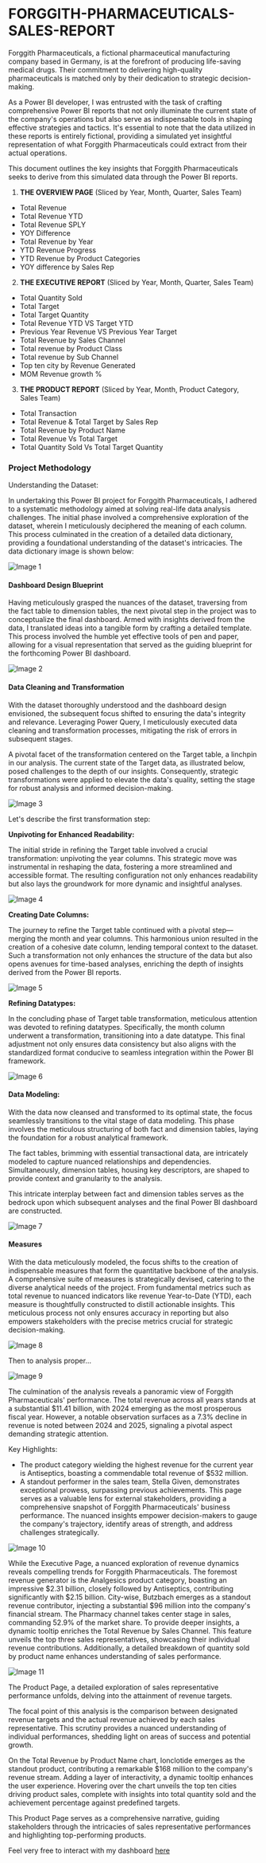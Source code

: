 # FORGGITH-PHARMACEUTICALS-SALES-REPORT

Forggith Pharmaceuticals, a fictional pharmaceutical manufacturing company based in Germany, is at the forefront of producing life-saving medical drugs. Their commitment to delivering high-quality pharmaceuticals is matched only by their dedication to strategic decision-making.

As a Power BI developer, I was entrusted with the task of crafting comprehensive Power BI reports that not only illuminate the current state of the company's operations but also serve as indispensable tools in shaping effective strategies and tactics. It's essential to note that the data utilized in these reports is entirely fictional, providing a simulated yet insightful representation of what Forggith Pharmaceuticals could extract from their actual operations.

This document outlines the key insights that Forggith Pharmaceuticals seeks to derive from this simulated data through the Power BI reports.

1.	**THE OVERVIEW PAGE** (Sliced by Year, Month, Quarter, Sales Team)
  * Total Revenue
  * Total Revenue YTD
  * Total Revenue SPLY
  * YOY Difference
  * Total Revenue by Year
  * YTD Revenue Progress
  * YTD Revenue by Product Categories
  * YOY difference by Sales Rep

2.	**THE EXECUTIVE REPORT** (Sliced by Year, Month, Quarter, Sales Team)
  * Total Quantity Sold
  * Total Target
  * Total Target Quantity
  * Total Revenue YTD VS Target YTD
  * Previous Year Revenue VS Previous Year Target
  * Total Revenue by Sales Channel
  * Total revenue by Product Class
  * Total revenue by Sub Channel
  * Top ten city by Revenue Generated
  * MOM Revenue growth %

3.	**THE PRODUCT REPORT** (Sliced by Year, Month, Product Category, Sales Team)
  * Total Transaction
  * Total Revenue & Total Target by Sales Rep
  * Total Revenue by Product Name
  * Total Revenue Vs Total Target
  * Total Quantity Sold Vs Total Target Quantity

### **Project Methodology**
Understanding the Dataset:

In undertaking this Power BI project for Forggith Pharmaceuticals, I adhered to a systematic methodology aimed at solving real-life data analysis challenges. The initial phase involved a comprehensive exploration of the dataset, wherein I meticulously deciphered the meaning of each column. This process culminated in the creation of a detailed data dictionary, providing a foundational understanding of the dataset's intricacies. The data dictionary image is shown below:

![Image 1](https://github.com/Lawal-faruq/FORGGITH-PHARMACEUTICALS-SALES-REPORT/assets/107109677/b466b172-7203-477c-af5b-748f9ece94fc)

#### **Dashboard Design Blueprint** 

Having meticulously grasped the nuances of the dataset, traversing from the fact table to dimension tables, the next pivotal step in the project was to conceptualize the final dashboard. Armed with insights derived from the data, I translated ideas into a tangible form by crafting a detailed template. This process involved the humble yet effective tools of pen and paper, allowing for a visual representation that served as the guiding blueprint for the forthcoming Power BI dashboard.

![Image 2](https://github.com/Lawal-faruq/FORGGITH-PHARMACEUTICALS-SALES-REPORT/assets/107109677/d148a7f5-28b4-4cab-8b37-026c1e43a7f6)

#### **Data Cleaning and Transformation**
With the dataset thoroughly understood and the dashboard design envisioned, the subsequent focus shifted to ensuring the data's integrity and relevance. Leveraging Power Query, I meticulously executed data cleaning and transformation processes, mitigating the risk of errors in subsequent stages.

A pivotal facet of the transformation centered on the Target table, a linchpin in our analysis. The current state of the Target data, as illustrated below, posed challenges to the depth of our insights. Consequently, strategic transformations were applied to elevate the data's quality, setting the stage for robust analysis and informed decision-making.

![Image 3](https://github.com/Lawal-faruq/FORGGITH-PHARMACEUTICALS-SALES-REPORT/assets/107109677/1aa71b23-66e7-4f96-beaa-dd891854f4c7)

Let's describe the first transformation step:

**Unpivoting for Enhanced Readability:**

The initial stride in refining the Target table involved a crucial transformation: unpivoting the year columns. This strategic move was instrumental in reshaping the data, fostering a more streamlined and accessible format. The resulting configuration not only enhances readability but also lays the groundwork for more dynamic and insightful analyses.

![Image 4](https://github.com/Lawal-faruq/FORGGITH-PHARMACEUTICALS-SALES-REPORT/assets/107109677/619c0d9d-9f5c-46d0-9381-34ab7bc5bb3f)

**Creating Date Columns:**

The journey to refine the Target table continued with a pivotal step—merging the month and year columns. This harmonious union resulted in the creation of a cohesive date column, lending temporal context to the dataset. Such a transformation not only enhances the structure of the data but also opens avenues for time-based analyses, enriching the depth of insights derived from the Power BI reports.

![Image 5](https://github.com/Lawal-faruq/FORGGITH-PHARMACEUTICALS-SALES-REPORT/assets/107109677/5993d8fa-414b-4285-880c-ab5fa289c4d7)

**Refining Datatypes:**

In the concluding phase of Target table transformation, meticulous attention was devoted to refining datatypes. Specifically, the month column underwent a transformation, transitioning into a date datatype. This final adjustment not only ensures data consistency but also aligns with the standardized format conducive to seamless integration within the Power BI framework.

![Image 6](https://github.com/Lawal-faruq/FORGGITH-PHARMACEUTICALS-SALES-REPORT/assets/107109677/040d007c-a3fb-4d99-a409-d13fb40f8bed)

#### **Data Modeling:**

With the data now cleansed and transformed to its optimal state, the focus seamlessly transitions to the vital stage of data modeling. This phase involves the meticulous structuring of both fact and dimension tables, laying the foundation for a robust analytical framework.

The fact tables, brimming with essential transactional data, are intricately modeled to capture nuanced relationships and dependencies. Simultaneously, dimension tables, housing key descriptors, are shaped to provide context and granularity to the analysis.

This intricate interplay between fact and dimension tables serves as the bedrock upon which subsequent analyses and the final Power BI dashboard are constructed.

![Image 7](https://github.com/Lawal-faruq/FORGGITH-PHARMACEUTICALS-SALES-REPORT/assets/107109677/7d2caef5-07dc-401a-95cc-7e81762bc507)

#### **Measures**
With the data meticulously modeled, the focus shifts to the creation of indispensable measures that form the quantitative backbone of the analysis. A comprehensive suite of measures is strategically devised, catering to the diverse analytical needs of the project.
From fundamental metrics such as total revenue to nuanced indicators like revenue Year-to-Date (YTD), each measure is thoughtfully constructed to distill actionable insights. This meticulous process not only ensures accuracy in reporting but also empowers stakeholders with the precise metrics crucial for strategic decision-making.

![Image 8](https://github.com/Lawal-faruq/FORGGITH-PHARMACEUTICALS-SALES-REPORT/assets/107109677/14c26b12-eef0-4bec-8fe8-9e6a92286907)

Then to analysis proper…

![Image 9](https://github.com/Lawal-faruq/FORGGITH-PHARMACEUTICALS-SALES-REPORT/assets/107109677/deaedf36-7d50-44ad-880c-800731d11970)

The culmination of the analysis reveals a panoramic view of Forggith Pharmaceuticals' performance. The total revenue across all years stands at a substantial $11.41 billion, with 2024 emerging as the most prosperous fiscal year. However, a notable observation surfaces as a 7.3% decline in revenue is noted between 2024 and 2025, signaling a pivotal aspect demanding strategic attention.

Key Highlights:
 * The product category wielding the highest revenue for the current year is Antiseptics, boasting a commendable total revenue of $532 million.
 * A standout performer in the sales team, Stella Given, demonstrates exceptional prowess, surpassing previous achievements.
This page serves as a valuable lens for external stakeholders, providing a comprehensive snapshot of Forggith Pharmaceuticals' business performance. The nuanced insights empower decision-makers to gauge the company's trajectory, identify areas of strength, and address challenges strategically.


![Image 10](https://github.com/Lawal-faruq/FORGGITH-PHARMACEUTICALS-SALES-REPORT/assets/107109677/77f0fc57-8148-4d86-a9be-0573405c630d)

While the Executive Page, a nuanced exploration of revenue dynamics reveals compelling trends for Forggith Pharmaceuticals.
The foremost revenue generator is the Analgesics product category, boasting an impressive $2.31 billion, closely followed by Antiseptics, contributing significantly with $2.15 billion.
City-wise, Butzbach emerges as a standout revenue contributor, injecting a substantial $96 million into the company's financial stream.
The Pharmacy channel takes center stage in sales, commanding 52.9% of the market share.
To provide deeper insights, a dynamic tooltip enriches the Total Revenue by Sales Channel. This feature unveils the top three sales representatives, showcasing their individual revenue contributions. Additionally, a detailed breakdown of quantity sold by product name enhances understanding of sales performance.

![Image 11](https://github.com/Lawal-faruq/FORGGITH-PHARMACEUTICALS-SALES-REPORT/assets/107109677/eb081b0e-6a89-4648-b909-4215e63ba63e)

The Product Page, a detailed exploration of sales representative performance unfolds, delving into the attainment of revenue targets.

The focal point of this analysis is the comparison between designated revenue targets and the actual revenue achieved by each sales representative. This scrutiny provides a nuanced understanding of individual performances, shedding light on areas of success and potential growth.

On the Total Revenue by Product Name chart, Ionclotide emerges as the standout product, contributing a remarkable $168 million to the company's revenue stream.
Adding a layer of interactivity, a dynamic tooltip enhances the user experience. Hovering over the chart unveils the top ten cities driving product sales, complete with insights into total quantity sold and the achievement percentage against predefined targets.

This Product Page serves as a comprehensive narrative, guiding stakeholders through the intricacies of sales representative performances and highlighting top-performing products.

Feel very free to interact with my dashboard [here](https://app.powerbi.com/view?r=eyJrIjoiNGEzZTQyZmMtNThmZS00OTg5LWExYzktMzNhMzZiY2E0Y2JjIiwidCI6ImJmZjBmNjg0LTQ0NDItNGNhNi05ODFmLTJlZjY2ZTE1ZDI2NSJ9)
